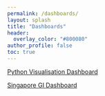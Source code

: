 ```yaml
---
permalink: /dashboards/
layout: splash
title: "Dashboards"
header:
  overlay_color: "#800080"
author_profile: false
toc: true
---
```


[Python Visualisation Dashboard](https://ifoadatascienceresearch.github.io/dashboards/python-dashboard/)<br>

[Singapore GI Dashboard](https://ifoadatascienceresearch.github.io/dashboards/Singpore-GI-dashboard/)
